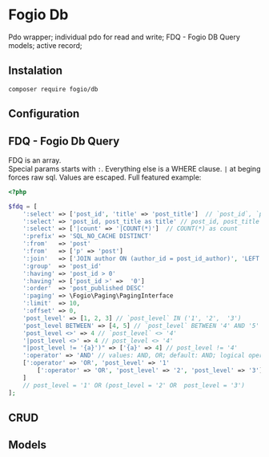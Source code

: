 Fogio Db
========

Pdo wrapper; individual pdo for read and write; FDQ - Fogio DB Query
models; active record;


Instalation
-----------

```
composer require fogio/db
````

Configuration
-------------


FDQ - Fogio Db Query
--------------------

FDQ is an array.  
Special params starts with `:`. 
Everything else is a WHERE clause.
`|` at beging forces raw sql. 
Values are escaped.
Full featured example:

```php
<?php

$fdq = [
    ':select' => ['post_id', 'title' => 'post_title']  // `post_id`, `post_title` as 'title'
    ':select' => 'post_id, post_title as title' // post_id, post_title as title
    ':select' => ['|count' => '|COUNT(*)']  // COUNT(*) as count
    ':prefix' => 'SQL_NO_CACHE DISTINCT'
    ':from'   => 'post'
    ':from'   => ['p' => 'post']
    ':join'   => ['JOIN author ON (author_id = post_id_author)', 'LEFT JOIN img ON (author_id_img = img_id)']
    ':group'  => 'post_id'
    ':having' => 'post_id > 0'
    ':having' => ['post_id >' =>  '0']
    ':order'  => 'post_published DESC'
    ':paging' => \Fogio\Paging\PagingInterface
    ':limit'  => 10,
    ':offset' => 0,
    'post_level' => [1, 2, 3] // `post_level` IN ('1', '2',  '3')
    'post_level BETWEEN' => [4, 5] // `post_level` BETWEEN '4' AND '5'
    'post_level <>' => 4 // `post_level` <> '4'
    '|post_level <>' => 4 // post_level <> '4'
    "|post_level != '{a}')" => ['{a}' => 4] // post_level != '4'
    ':operator' => 'AND' // values: AND, OR; default: AND; logical operator that joins all conditions
    [':operator' => 'OR', 'post_level' => '1'
        [':operator' => 'OR', 'post_level' => '2', 'post_level' => '3']
    ]
    // post_level = '1' OR (post_level = '2' OR  post_level = '3')
];
```


CRUD
----


Models
------

